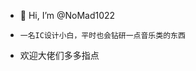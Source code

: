 - 👋 Hi, I’m @NoMad1022
-     一名IC设计小白，平时也会钻研一点音乐类的东西
- 欢迎大佬们多多指点

<!---
NoMad1022/NoMad1022 is a ✨ special ✨ repository because its `README.md` (this file) appears on your GitHub profile.
You can click the Preview link to take a look at your changes.
--->
